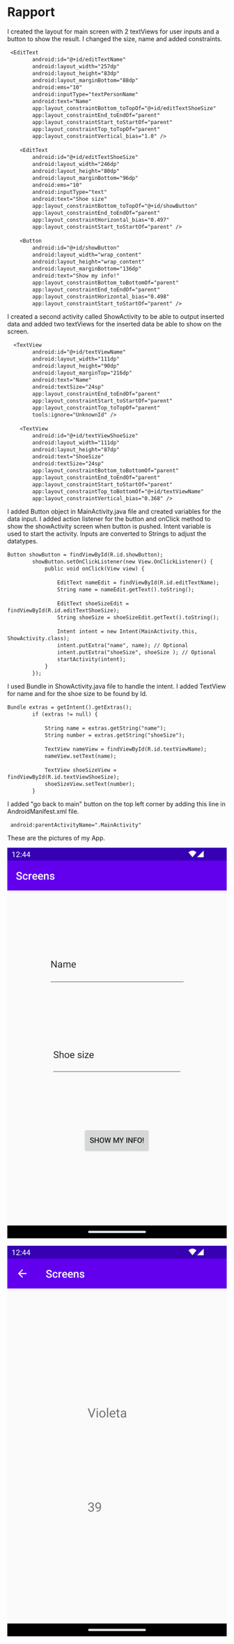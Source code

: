 
# Rapport

I created the layout for main screen with 2 textViews for user inputs and a button
to show the result. I changed the size, name and added constraints.
```
 <EditText
        android:id="@+id/editTextName"
        android:layout_width="257dp"
        android:layout_height="83dp"
        android:layout_marginBottom="88dp"
        android:ems="10"
        android:inputType="textPersonName"
        android:text="Name"
        app:layout_constraintBottom_toTopOf="@+id/editTextShoeSize"
        app:layout_constraintEnd_toEndOf="parent"
        app:layout_constraintStart_toStartOf="parent"
        app:layout_constraintTop_toTopOf="parent"
        app:layout_constraintVertical_bias="1.0" />

    <EditText
        android:id="@+id/editTextShoeSize"
        android:layout_width="246dp"
        android:layout_height="80dp"
        android:layout_marginBottom="96dp"
        android:ems="10"
        android:inputType="text"
        android:text="Shoe size"
        app:layout_constraintBottom_toTopOf="@+id/showButton"
        app:layout_constraintEnd_toEndOf="parent"
        app:layout_constraintHorizontal_bias="0.497"
        app:layout_constraintStart_toStartOf="parent" />

    <Button
        android:id="@+id/showButton"
        android:layout_width="wrap_content"
        android:layout_height="wrap_content"
        android:layout_marginBottom="136dp"
        android:text="Show my info!"
        app:layout_constraintBottom_toBottomOf="parent"
        app:layout_constraintEnd_toEndOf="parent"
        app:layout_constraintHorizontal_bias="0.498"
        app:layout_constraintStart_toStartOf="parent" />
```

I created a second activity called ShowActivity to be able to output inserted data
and added two textViews for the inserted data be able to show on the screen.

```
  <TextView
        android:id="@+id/textViewName"
        android:layout_width="111dp"
        android:layout_height="90dp"
        android:layout_marginTop="216dp"
        android:text="Name"
        android:textSize="24sp"
        app:layout_constraintEnd_toEndOf="parent"
        app:layout_constraintStart_toStartOf="parent"
        app:layout_constraintTop_toTopOf="parent"
        tools:ignore="UnknownId" />

    <TextView
        android:id="@+id/textViewShoeSize"
        android:layout_width="111dp"
        android:layout_height="87dp"
        android:text="ShoeSize"
        android:textSize="24sp"
        app:layout_constraintBottom_toBottomOf="parent"
        app:layout_constraintEnd_toEndOf="parent"
        app:layout_constraintStart_toStartOf="parent"
        app:layout_constraintTop_toBottomOf="@+id/textViewName"
        app:layout_constraintVertical_bias="0.368" />
```

I added Button object in MainActivity.java file and created variables for the data input.
I added action listener for the button and onClick method to show the showActivity screen 
when button is pushed. Intent variable is used to start the activity.
Inputs are converted to Strings to adjust the datatypes.

```
Button showButton = findViewById(R.id.showButton);
        showButton.setOnClickListener(new View.OnClickListener() {
            public void onClick(View view) {

                EditText nameEdit = findViewById(R.id.editTextName);
                String name = nameEdit.getText().toString();

                EditText shoeSizeEdit = findViewById(R.id.editTextShoeSize);
                String shoeSize = shoeSizeEdit.getText().toString();

                Intent intent = new Intent(MainActivity.this, ShowActivity.class);
                intent.putExtra("name", name); // Optional
                intent.putExtra("shoeSize", shoeSize ); // Optional
                startActivity(intent);
            }
        });
```

I used Bundle in ShowActivity.java file to handle the intent. 
I added TextView for name and for the shoe size to be found by Id. 

```
Bundle extras = getIntent().getExtras();
        if (extras != null) {

            String name = extras.getString("name");
            String number = extras.getString("shoeSize");

            TextView nameView = findViewById(R.id.textViewName);
            nameView.setText(name);

            TextView shoeSizeView = findViewById(R.id.textViewShoeSize);
            shoeSizeView.setText(number);
        }
```

I added "go back to main" button on the top left corner by adding this line in AndroidManifest.xml file.

```
 android:parentActivityName=".MainActivity"
```

These are the pictures of my App.

![](main1.png)

![](show1.png)

